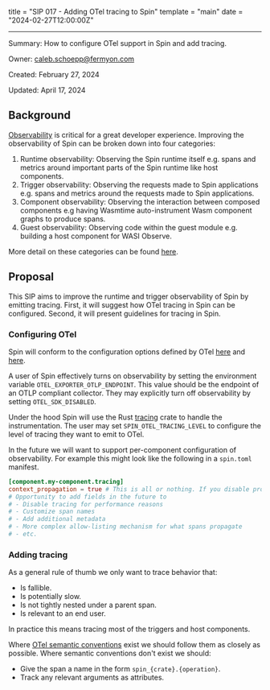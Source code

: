 title = "SIP 017 - Adding OTel tracing to Spin"
template = "main"
date = "2024-02-27T12:00:00Z"

---

Summary: How to configure OTel support in Spin and add tracing.

Owner: caleb.schoepp@fermyon.com

Created: February 27, 2024

Updated: April 17, 2024

## Background

[Observability](https://opentelemetry.io/docs/concepts/observability-primer/#what-is-observability) is critical for a great developer experience. Improving the observability of Spin can be broken down into four categories:

1. Runtime observability: Observing the Spin runtime itself e.g. spans and metrics around important parts of the Spin runtime like host components.
2. Trigger observability: Observing the requests made to Spin applications e.g. spans and metrics around the requests made to Spin applications.
3. Component observability: Observing the interaction between composed components e.g having Wasmtime auto-instrument Wasm component graphs to produce spans.
4. Guest observability: Observing code within the guest module e.g. building a host component for WASI Observe.

More detail on these categories can be found [here](https://github.com/fermyon/spin/issues/2293).

## Proposal

This SIP aims to improve the runtime and trigger observability of Spin by emitting tracing. First, it will suggest how OTel tracing in Spin can be configured. Second, it will present guidelines for tracing in Spin.

### Configuring OTel

Spin will conform to the configuration options defined by OTel [here](https://opentelemetry.io/docs/specs/otel/protocol/exporter/) and [here](https://opentelemetry.io/docs/specs/otel/configuration/sdk-environment-variables/#general-sdk-configuration).

A user of Spin effectively turns on observability by setting the environment variable `OTEL_EXPORTER_OTLP_ENDPOINT`. This value should be the endpoint of an OTLP compliant collector. They may explicitly turn off observability by setting `OTEL_SDK_DISABLED`.

Under the hood Spin will use the Rust [tracing](https://docs.rs/tracing/0.1.40/tracing/) crate to handle the instrumentation. The user may set `SPIN_OTEL_TRACING_LEVEL` to configure the level of tracing they want to emit to OTel.

In the future we will want to support per-component configuration of observability. For example this might look like the following in a `spin.toml` manifest.

```toml
[component.my-component.tracing]
context_propagation = true # This is all or nothing. If you disable propagation no context will be propagated. By default this is false.
# Opportunity to add fields in the future to
# - Disable tracing for performance reasons
# - Customize span names
# - Add additional metadata
# - More complex allow-listing mechanism for what spans propagate
# - etc.
```

### Adding tracing

As a general rule of thumb we only want to trace behavior that:

- Is fallible.
- Is potentially slow.
- Is not tightly nested under a parent span.
- Is relevant to an end user.

In practice this means tracing most of the triggers and host components.

Where [OTel semantic conventions](https://opentelemetry.io/docs/concepts/semantic-conventions/) exist we should follow them as closely as possible. Where semantic conventions don't exist we should:

- Give the span a name in the form `spin_{crate}.{operation}`.
- Track any relevant arguments as attributes.
